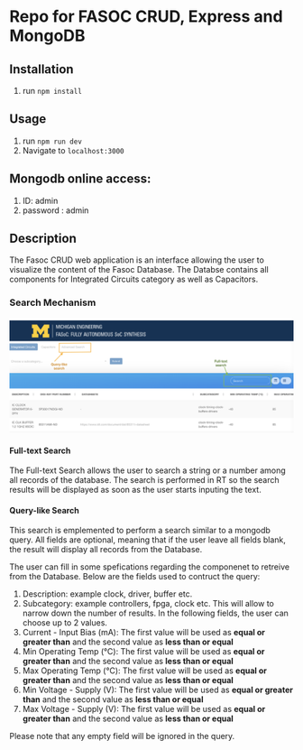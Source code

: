 # Repo for FASOC CRUD, Express and MongoDB

## Installation

1. run `npm install` 

## Usage 

1. run `npm run dev`
2. Navigate to `localhost:3000`

## Mongodb online access:
1. ID: admin
2. password : admin

## Description
The Fasoc CRUD web application is an interface allowing the user to visualize the content of the Fasoc Database.
The Databse contains all components for Integrated Circuits category as well as Capacitors.

### Search Mechanism
![Image](search.png)

#### Full-text Search
The Full-text Search allows the user to search a string or a number among all records of the database. The search is performed in RT so the search results will be displayed as soon as the user starts inputing the text.

#### Query-like Search
This search is emplemented to perform a search similar to a mongodb query.
All fields are optional, meaning that if the user leave all fields blank, the result will display all records from the Database.

The user can fill in some spefications regarding the componenet to retreive from the Database. Below are the fields used to contruct the query:
1. Description: example clock, driver, buffer etc.
2. Subcategory: example controllers, fpga, clock etc. This will allow to narrow down the number of results.
In the following fields, the user can choose up to 2 values.
3. Current - Input Bias (mA): The first value will be used as **equal or greater than** and the second value as **less than or equal**
4. Min Operating Temp (°C):  The first value will be used as **equal or greater than** and the second value as **less than or equal**
5. Max Operating Temp (°C): The first value will be used as **equal or greater than** and the second value as **less than or equal**
6. Min Voltage - Supply (V): The first value will be used as **equal or greater than** and the second value as **less than or equal**
7. Max Voltage - Supply (V): The first value will be used as **equal or greater than** and the second value as **less than or equal**

Please note that any empty field will be ignored in the query.


